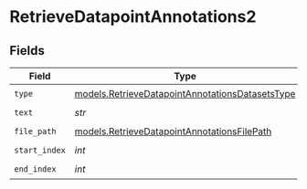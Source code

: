 # RetrieveDatapointAnnotations2


## Fields

| Field                                                                                                    | Type                                                                                                     | Required                                                                                                 | Description                                                                                              |
| -------------------------------------------------------------------------------------------------------- | -------------------------------------------------------------------------------------------------------- | -------------------------------------------------------------------------------------------------------- | -------------------------------------------------------------------------------------------------------- |
| `type`                                                                                                   | [models.RetrieveDatapointAnnotationsDatasetsType](../models/retrievedatapointannotationsdatasetstype.md) | :heavy_check_mark:                                                                                       | N/A                                                                                                      |
| `text`                                                                                                   | *str*                                                                                                    | :heavy_check_mark:                                                                                       | N/A                                                                                                      |
| `file_path`                                                                                              | [models.RetrieveDatapointAnnotationsFilePath](../models/retrievedatapointannotationsfilepath.md)         | :heavy_check_mark:                                                                                       | N/A                                                                                                      |
| `start_index`                                                                                            | *int*                                                                                                    | :heavy_check_mark:                                                                                       | N/A                                                                                                      |
| `end_index`                                                                                              | *int*                                                                                                    | :heavy_check_mark:                                                                                       | N/A                                                                                                      |